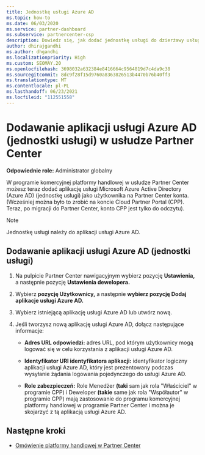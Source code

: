 ```yaml
---
title: Jednostkę usługi Azure AD
ms.topic: how-to
ms.date: 06/03/2020
ms.service: partner-dashboard
ms.subservice: partnercenter-csp
description: Dowiedz się, jak dodać jednostkę usługi do dzierżawy usługi Azure AD. Oznacza to dodanie aplikacji usługi Azure AD (jednostki usługi) w Partner Center.
author: dhirajgandhi
ms.author: dhgandhi
ms.localizationpriority: High
ms.custom: SEOMAY.20
ms.openlocfilehash: 3698032a632384e8416664c9564819d7c4da9c38
ms.sourcegitcommit: 8dc9f28f15d9760a8363826513b4470b76b40ff3
ms.translationtype: MT
ms.contentlocale: pl-PL
ms.lasthandoff: 06/23/2021
ms.locfileid: "112551558"
---
```

# <a name="add-an-azure-ad-application-service-principal-in-partner-center"></a>Dodawanie aplikacji usługi Azure AD (jednostki usługi) w usłudze Partner Center

**Odpowiednie role:** Administrator globalny

W programie komercyjnej platformy handlowej w usłudze Partner Center możesz teraz dodać aplikację usługi Microsoft Azure Active Directory (Azure AD) (jednostkę usługi) jako użytkownika na Partner Center konta. (Wcześniej można było to zrobić na koncie Cloud Partner Portal (CPP). Teraz, po migracji do Partner Center, konto CPP jest tylko do odczytu).
 
>[!Note] 
>Jednostkę usługi należy do aplikacji usługi Azure AD.

## <a name="add-an-azure-ad-application-service-principal"></a>Dodawanie aplikacji usługi Azure AD (jednostki usługi)

1. Na pulpicie Partner Center nawigacyjnym wybierz pozycję **Ustawienia,** a następnie pozycję **Ustawienia dewelopera.**

2. Wybierz **pozycję Użytkownicy,** a następnie **wybierz pozycję Dodaj aplikacje usługi Azure AD.**

3. Wybierz istniejącą aplikację usługi Azure AD lub utwórz nową.

4. Jeśli tworzysz nową aplikację usługi Azure AD, dołącz następujące informacje:  

   - **Adres URL odpowiedzi:** adres URL, pod którym użytkownicy mogą logować się w celu korzystania z aplikacji usługi Azure AD.

   - **Identyfikator URI identyfikatora aplikacji:** identyfikator logiczny aplikacji usługi Azure AD, który jest prezentowany podczas wysyłanie żądania logowania pojedynczego do usługi Azure AD.

   - **Role zabezpieczeń:** Role Menedżer **(taki** sam jak rola "Właściciel" w programie CPP) i Deweloper **(takie** same jak rola "Współautor" w programie CPP) mają zastosowanie do programu komercyjnej platformy handlowej w programie Partner Center i można je skojarzyć z tą aplikacją usługi Azure AD.  

## <a name="next-steps"></a>Następne kroki

- [Omówienie platformy handlowej w Partner Center](csp-commercial-marketplace-overview.md)